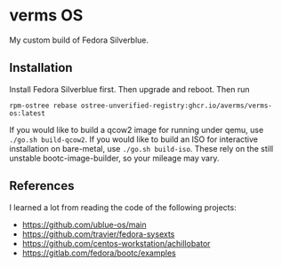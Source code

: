 # verms OS

My custom build of Fedora Silverblue.

## Installation

Install Fedora Silverblue first. Then upgrade and reboot. Then run

```
rpm-ostree rebase ostree-unverified-registry:ghcr.io/averms/verms-os:latest
```

If you would like to build a qcow2 image for running under qemu, use
`./go.sh build-qcow2`. If you would like to build an ISO for interactive installation
on bare-metal, use `./go.sh build-iso`. These rely on the still unstable
bootc-image-builder, so your mileage may vary.

## References

I learned a lot from reading the code of the following projects:

- https://github.com/ublue-os/main
- https://github.com/travier/fedora-sysexts
- https://github.com/centos-workstation/achillobator
- https://gitlab.com/fedora/bootc/examples
